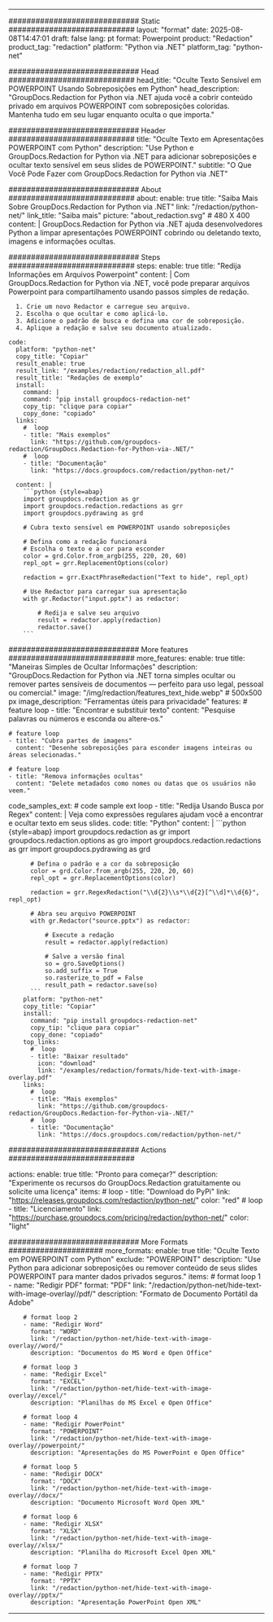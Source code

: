
---
############################# Static ############################
layout: "format"
date:  2025-08-08T14:47:01
draft: false
lang: pt
format: Powerpoint
product: "Redaction"
product_tag: "redaction"
platform: "Python via .NET"
platform_tag: "python-net"

############################# Head ############################
head_title: "Oculte Texto Sensível em POWERPOINT Usando Sobreposições em Python"
head_description: "GroupDocs.Redaction for Python via .NET ajuda você a cobrir conteúdo privado em arquivos POWERPOINT com sobreposições coloridas. Mantenha tudo em seu lugar enquanto oculta o que importa."

############################# Header ############################
title: "Oculte Texto em Apresentações POWERPOINT com Python" 
description: "Use Python e GroupDocs.Redaction for Python via .NET para adicionar sobreposições e ocultar texto sensível em seus slides de POWERPOINT."
subtitle: "O Que Você Pode Fazer com GroupDocs.Redaction for Python via .NET" 

############################# About ############################
about:
    enable: true
    title: "Saiba Mais Sobre GroupDocs.Redaction for Python via .NET"
    link: "/redaction/python-net/"
    link_title: "Saiba mais"
    picture: "about_redaction.svg" # 480 X 400
    content: |
       GroupDocs.Redaction for Python via .NET ajuda desenvolvedores Python a limpar apresentações POWERPOINT cobrindo ou deletando texto, imagens e informações ocultas.

############################# Steps ############################
steps:
    enable: true
    title: "Redija Informações em Arquivos Powerpoint"
    content: |
      Com GroupDocs.Redaction for Python via .NET, você pode preparar arquivos Powerpoint para compartilhamento usando passos simples de redação.
      
      1. Crie um novo Redactor e carregue seu arquivo.
      2. Escolha o que ocultar e como aplicá-lo.
      3. Adicione o padrão de busca e defina uma cor de sobreposição.
      4. Aplique a redação e salve seu documento atualizado.
   
    code:
      platform: "python-net"
      copy_title: "Copiar"
      result_enable: true
      result_link: "/examples/redaction/redaction_all.pdf"
      result_title: "Redações de exemplo"
      install:
        command: |
        command: "pip install groupdocs-redaction-net"
        copy_tip: "clique para copiar"
        copy_done: "copiado"
      links:
        #  loop
        - title: "Mais exemplos"
          link: "https://github.com/groupdocs-redaction/GroupDocs.Redaction-for-Python-via-.NET/"
        #  loop
        - title: "Documentação"
          link: "https://docs.groupdocs.com/redaction/python-net/"
          
      content: |
        ```python {style=abap}
        import groupdocs.redaction as gr
        import groupdocs.redaction.redactions as grr
        import groupdocs.pydrawing as grd

        # Cubra texto sensível em POWERPOINT usando sobreposições

        # Defina como a redação funcionará
        # Escolha o texto e a cor para esconder
        color = grd.Color.from_argb(255, 220, 20, 60)
        repl_opt = grr.ReplacementOptions(color)
                
        redaction = grr.ExactPhraseRedaction("Text to hide", repl_opt)

        # Use Redactor para carregar sua apresentação
        with gr.Redactor("input.pptx") as redactor:

            # Redija e salve seu arquivo
            result = redactor.apply(redaction)
            redactor.save()
        ```            


############################# More features ############################
more_features:
  enable: true
  title: "Maneiras Simples de Ocultar Informações"
  description: "GroupDocs.Redaction for Python via .NET torna simples ocultar ou remover partes sensíveis de documentos — perfeito para uso legal, pessoal ou comercial."
  image: "/img/redaction/features_text_hide.webp" # 500x500 px
  image_description: "Ferramentas úteis para privacidade"
  features:
    # feature loop
    - title: "Encontrar e substituir texto"
      content: "Pesquise palavras ou números e esconda ou altere-os."

    # feature loop
    - title: "Cubra partes de imagens"
      content: "Desenhe sobreposições para esconder imagens inteiras ou áreas selecionadas."

    # feature loop
    - title: "Remova informações ocultas"
      content: "Delete metadados como nomes ou datas que os usuários não veem."
      
  code_samples_ext:
    # code sample ext loop
    - title: "Redija Usando Busca por Regex"
      content: |
        Veja como expressões regulares ajudam você a encontrar e ocultar texto em seus slides.
      code:
        title: "Python"
        content: |
          ```python {style=abap}
          import groupdocs.redaction as gr
          import groupdocs.redaction.options as gro
          import groupdocs.redaction.redactions as grr
          import groupdocs.pydrawing as grd

          # Defina o padrão e a cor da sobreposição
          color = grd.Color.from_argb(255, 220, 20, 60)
          repl_opt = grr.ReplacementOptions(color)

          redaction = grr.RegexRedaction("\\d{2}\\s*\\d{2}[^\\d]*\\d{6}", repl_opt)

          # Abra seu arquivo POWERPOINT
          with gr.Redactor("source.pptx") as redactor:

              # Execute a redação
              result = redactor.apply(redaction)

              # Salve a versão final
              so = gro.SaveOptions()
              so.add_suffix = True
              so.rasterize_to_pdf = False
              result_path = redactor.save(so)
          ```
        platform: "python-net"
        copy_title: "Copiar"
        install:
          command: "pip install groupdocs-redaction-net"
          copy_tip: "clique para copiar"
          copy_done: "copiado"
        top_links:
          #  loop
          - title: "Baixar resultado"
            icon: "download"
            link: "/examples/redaction/formats/hide-text-with-image-overlay.pdf"
        links:
          #  loop
          - title: "Mais exemplos"
            link: "https://github.com/groupdocs-redaction/GroupDocs.Redaction-for-Python-via-.NET/"
          #  loop
          - title: "Documentação"
            link: "https://docs.groupdocs.com/redaction/python-net/"


############################# Actions ############################

actions:
  enable: true
  title: "Pronto para começar?"
  description: "Experimente os recursos do GroupDocs.Redaction gratuitamente ou solicite uma licença"
  items:
    #  loop
    - title: "Download do PyPi"
      link: "https://releases.groupdocs.com/redaction/python-net/"
      color: "red"
        #  loop
    - title: "Licenciamento"
      link: "https://purchase.groupdocs.com/pricing/redaction/python-net/"
      color: "light"


############################# More Formats #####################
more_formats:
    enable: true
    title: "Oculte Texto em POWERPOINT com Python"
    exclude: "POWERPOINT"
    description: "Use Python para adicionar sobreposições ou remover conteúdo de seus slides POWERPOINT para manter dados privados seguros."
    items: 
        # format loop 1
        - name: "Redigir PDF"
          format: "PDF"
          link: "/redaction/python-net/hide-text-with-image-overlay//pdf/"
          description: "Formato de Documento Portátil da Adobe"

        # format loop 2
        - name: "Redigir Word"
          format: "WORD"
          link: "/redaction/python-net/hide-text-with-image-overlay//word/"
          description: "Documentos do MS Word e Open Office"
          
        # format loop 3
        - name: "Redigir Excel"
          format: "EXCEL"
          link: "/redaction/python-net/hide-text-with-image-overlay//excel/"
          description: "Planilhas do MS Excel e Open Office"

        # format loop 4
        - name: "Redigir PowerPoint"
          format: "POWERPOINT"
          link: "/redaction/python-net/hide-text-with-image-overlay//powerpoint/"
          description: "Apresentações do MS PowerPoint e Open Office"

        # format loop 5
        - name: "Redigir DOCX"
          format: "DOCX"
          link: "/redaction/python-net/hide-text-with-image-overlay//docx/"
          description: "Documento Microsoft Word Open XML"
          
        # format loop 6
        - name: "Redigir XLSX"
          format: "XLSX"
          link: "/redaction/python-net/hide-text-with-image-overlay//xlsx/"
          description: "Planilha do Microsoft Excel Open XML"
          
        # format loop 7
        - name: "Redigir PPTX"
          format: "PPTX"
          link: "/redaction/python-net/hide-text-with-image-overlay//pptx/"
          description: "Apresentação PowerPoint Open XML"


---